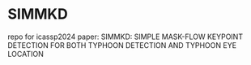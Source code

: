 # SIMMKD
repo for icassp2024 paper: SIMMKD: SIMPLE MASK-FLOW KEYPOINT DETECTION FOR BOTH TYPHOON DETECTION AND TYPHOON EYE LOCATION
